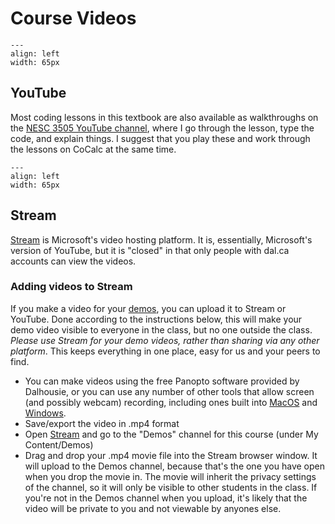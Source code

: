 # Course Videos
```{figure} https://upload.wikimedia.org/wikipedia/commons/9/90/Logo_of_YouTube_%282013-2015%29.svg
---
align: left
width: 65px
```

## YouTube
Most coding lessons in this textbook are also available as walkthroughs on the [NESC 3505 YouTube channel](https://youtube.com/playlist?list=PLtfEWMIgWS22MMZjPIzBRE2cHhMcvEKwp), where I go through the lesson, type the code, and explain things. I suggest that you play these and work through the lessons on CoCalc at the same time.


```{figure} images/stream_logo.png
---
align: left
width: 65px
```
## Stream

[Stream](https://web.microsoftstream.com/) is Microsoft's video hosting platform. It is, essentially, Microsoft's version of YouTube, but it is "closed" in that only people with dal.ca accounts can view the videos.

### Adding videos to Stream

If you make a video for your [demos](https://dalpsychneuro.github.io/NESC_3505/syllabus#demos), you can upload it to Stream or YouTube. Done according to the instructions below, this will make your demo video visible to everyone in the class, but no one outside the class. *Please use Stream for your demo videos, rather than sharing via any other platform*. This keeps everything in one place, easy for us and your peers to find.

- You can make videos using the free Panopto software provided by Dalhousie, or you can use any number of other tools that allow screen (and possibly webcam) recording, including ones built into [MacOS](https://support.apple.com/en-ca/HT208721) and [Windows](https://support.microsoft.com/en-us/windows/record-a-game-clip-on-your-pc-with-xbox-game-bar-2f477001-54d4-1276-9144-b0416a307f3c).
- Save/export the video in .mp4 format
- Open [Stream](https://www.microsoft.com/) and go to the "Demos" channel for this course (under My Content/Demos)
- Drag and drop your .mp4 movie file into the Stream browser window. It will upload to the Demos channel, because that's the one you have open when you drop the movie in. The movie will inherit the privacy settings of the channel, so it will only be visible to other students in the class. If you're not in the Demos channel when you upload, it's likely that the video will be private to you and not viewable by anyones else.
